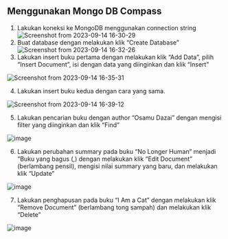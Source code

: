 ## Menggunakan Mongo DB Compass

1. Lakukan koneksi ke MongoDB menggunakan connection string
![Screenshot from 2023-09-14 16-30-29](https://github.com/reyhanmichiels/integrative-programing-practicum/assets/103521934/83f98788-5a8c-46b7-b982-34112834b561)
2. Buat database dengan melakukan klik “Create Database”
![Screenshot from 2023-09-14 16-32-26](https://github.com/reyhanmichiels/integrative-programing-practicum/assets/103521934/5d810e06-c3f4-46cd-911d-d95d73be2298)
3. Lakukan insert buku pertama dengan melakukan klik “Add Data”, pilih “Insert Document”, isi dengan data yang diinginkan dan klik “Insert”
   
![Screenshot from 2023-09-14 16-35-31](https://github.com/reyhanmichiels/integrative-programing-practicum/assets/103521934/a65ac14a-00c0-4631-911f-c0ba7915bb31)

4. Lakukan insert buku kedua dengan cara yang sama.

![Screenshot from 2023-09-14 16-39-12](https://github.com/reyhanmichiels/integrative-programing-practicum/assets/103521934/6fdd5b94-0d76-44db-8bd6-4c734b9454fb)

5. Lakukan pencarian buku dengan author “Osamu Dazai” dengan mengisi filter yang diinginkan dan klik “Find”
  
![image](https://github.com/reyhanmichiels/integrative-programing-practicum/assets/103521934/46babb38-902c-40d8-aac1-d056fba69d68)

6. Lakukan perubahan summary pada buku “No Longer Human” menjadi “Buku yang
bagus (<NAMA>,<NIM>) dengan melakukan klik “Edit Document” (berlambang
pensil), mengisi nilai summary yang baru, dan melakukan klik “Update”

![image](https://github.com/reyhanmichiels/integrative-programing-practicum/assets/103521934/73d41f74-7b83-4831-80b2-132c1eb494cd)

7. Lakukan penghapusan pada buku “I Am a Cat” dengan melakukan klik “Remove
Document” (berlambang tong sampah) dan melakukan klik “Delete”

![image](https://github.com/reyhanmichiels/integrative-programing-practicum/assets/103521934/1ab65df9-3611-481a-af6b-5ae54b65717c)
